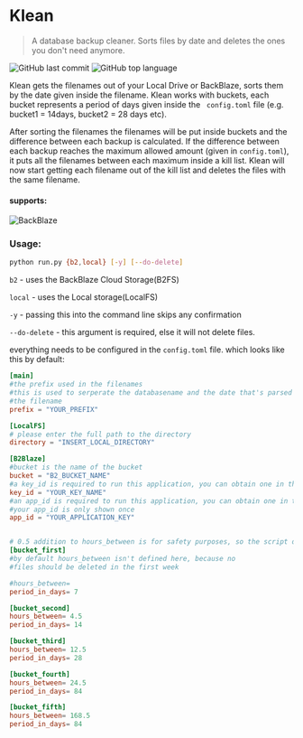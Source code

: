 # Klean

> A database backup cleaner. Sorts files by date and deletes the ones you don't need anymore. 

![GitHub last commit](https://img.shields.io/github/last-commit/kevinkosterr/Klean)
![GitHub top language](https://img.shields.io/github/languages/top/kevinkosterr/Klean)

Klean gets the filenames out of your Local Drive or BackBlaze, sorts them by the date given inside the filename.  Klean works with buckets, each bucket represents a period of days given inside the ` config.toml` file (e.g. bucket1 = 14days, bucket2 = 28 days etc). 

After sorting the filenames the filenames will be put inside buckets and the difference between each backup is calculated. If the difference between each backup reaches the maximum allowed amount (given in `config.toml`), it puts all the filenames between each maximum inside a kill list. Klean will now start getting each filename out of the kill list and deletes the files with the same filename.

#### supports:

![BackBlaze](https://www.backblaze.com/pics/backblaze-logo.gif)
<br>

### Usage:

```bash
python run.py {b2,local} [-y] [--do-delete]
```

`b2` - uses the BackBlaze Cloud Storage(B2FS)

`local` - uses the Local storage(LocalFS)

`-y` - passing this into the command line skips any confirmation

`--do-delete` - this argument is required, else it will not delete files.

everything needs to be configured in the `config.toml` file. which looks like this by default:

```toml
[main]
#the prefix used in the filenames
#this is used to serperate the databasename and the date that's parsed within
#the filename
prefix = "YOUR_PREFIX"

[LocalFS]
# please enter the full path to the directory
directory = "INSERT_LOCAL_DIRECTORY"

[B2Blaze]
#bucket is the name of the bucket
bucket = "B2_BUCKET_NAME"
#a key_id is required to run this application, you can obtain one in the B2 portal
key_id = "YOUR_KEY_NAME"
#an app_id is required to run this application, you can obtain one in the B2 portal
#your app_id is only shown once
app_id = "YOUR_APPLICATION_KEY"


# 0.5 addition to hours_between is for safety purposes, so the script doesn't accidentally delete wrong files.
[bucket_first]
#by default hours_between isn't defined here, because no
#files should be deleted in the first week

#hours_between=
period_in_days= 7

[bucket_second]
hours_between= 4.5
period_in_days= 14

[bucket_third]
hours_between= 12.5
period_in_days= 28

[bucket_fourth]
hours_between= 24.5
period_in_days= 84

[bucket_fifth]
hours_between= 168.5
period_in_days= 84
```

